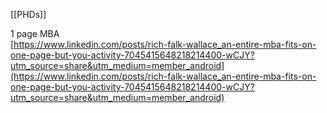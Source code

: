 [[PHDs]]

1 page MBA  
[https://www.linkedin.com/posts/rich-falk-wallace_an-entire-mba-fits-on-one-page-but-you-activity-7045415648218214400-wCJY?utm_source=share&utm_medium=member_android](https://www.linkedin.com/posts/rich-falk-wallace_an-entire-mba-fits-on-one-page-but-you-activity-7045415648218214400-wCJY?utm_source=share&utm_medium=member_android)